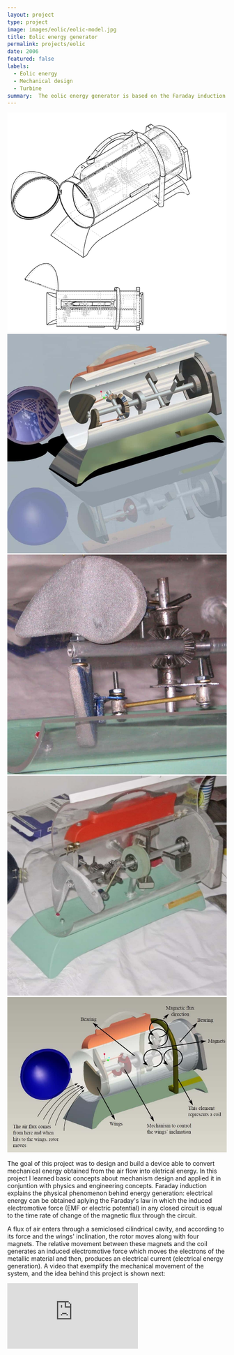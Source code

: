 ```yaml
---
layout: project
type: project
image: images/eolic/eolic-model.jpg
title: Eolic energy generator
permalink: projects/eolic
date: 2006
featured: false
labels:
  - Eolic energy
  - Mechanical design
  - Turbine
summary:  The eolic energy generator is based on the Faraday induction principle and includes a customized circuit board to receive and transform the AC energy coming from the induction sources to DC energy.
---
```


<div class="ui small rounded images">
  <img class="ui image zoom" src="../images/eolic/eolic-explosion.jpg">
  <img class="ui image zoom" src="../images/eolic/eolic-model.jpg">
  <img class="ui image zoom" src="../images/eolic/eolic-mechanism.jpg">
  <img class="ui image zoom" src="../images/eolic/eolic-real.jpg">
</div>

<img class="ui medium right floated rounded image zoom" src="../images/eolic/eolic-diagram.jpg">

<p class="pjustify">The goal of this project was to design and build a device able to convert mechanical energy obtained from the air flow into eletrical energy. In this project I learned basic concepts about mechanism design and applied it in conjuntion with physics and engineering concepts. Faraday induction explains the physical phenomenon behind energy generation: electrical energy can be obtained aplying the Faraday's law in which the induced electromotive force (EMF or electric potential) in any closed circuit is equal to the time rate of change of the magnetic flux through the circuit.</p>

<p class="pjustify">A flux of air enters through a semiclosed cilindrical cavity, and according to its force and the wings' inclination, the rotor moves along with four magnets. The relative movement between these magnets and the coil generates an induced electromotive force which moves the electrons of the metallic material and then, produces an electrical current (electrical energy generation). A video that exemplify the mechanical movement of the system, and the idea behind this project is shown next:</p>

<div class="resp-container">
    <iframe class="resp-iframe" src="https://www.youtube.com/embed/--vAqtKbqyM?rel=0&amp;showinfo=0" frameborder="0" allow="autoplay; encrypted-media" gesture="media"  allowfullscreen></iframe>
</div>